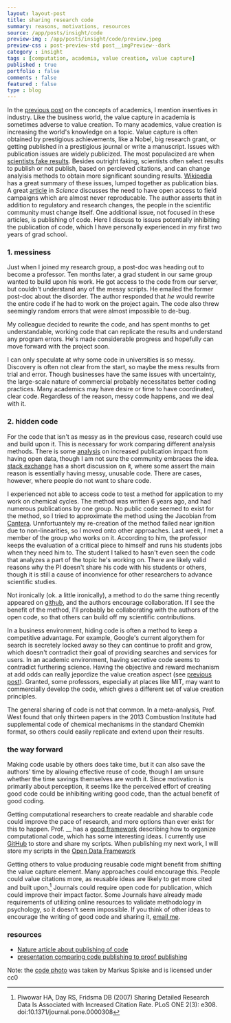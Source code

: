 ```yaml
---
layout: layout-post
title: sharing research code
summary: reasons, motivations, resources
source: /app/posts/insight/code
preview-img : /app/posts/insight/code/preview.jpeg
preview-css : post-preview-std post__imgPreview--dark
category : insight
tags : [computation, academia, value creation, value capture]
published : true
portfolio : false
comments : false
featured : false
type : blog
---
```


In the [previous post]( {{sit.url}}/blog/2016/05/value-capture.html) on the concepts of academics, I mention insentives in industry. Like the business world, the value capture in academia is sometimes adverse to value creation. To many academics, value creation is increasing the world's knowledge on a topic. Value capture is often obtained by prestigious achievements, like a Nobel, big research grant, or getting published in a prestigious journal or write a manuscript. Issues with publication issues are widely publicized. The most populacized are when [scientists fake results](http://www.latimes.com/science/sciencenow/la-sci-sn-stap-stem-cell-suicide-20140805-story.html). Besides outright faking, scientists often select results to publish or not publish, based on percieved citations, and can change analyisis methods to obtain more significant sounding results. [Wikipedia](https://en.wikipedia.org/wiki/Publication_bias) has a great summary of these issues, lumped together as publication bias. A great [article]() in *Science* discusses the need to have open access to field campaigns which are almost never reproducable. The author asserts that in addition to regulatory and research changes, the people in the scientific community must change itself. One additional issue, not focused in these articles, is publishing of code. Here I discuss to issues potentially inhibiting the publication of code, which I have personally experienced in my first two years of grad school.

### 1. messiness

Just when I joined my research group, a post-doc was heading out to become a professor. Ten months later, a grad student in our same group wanted to build upon his work. He got access to the code from our server, but couldn't understand any of the messy scripts. He emailed the former post-doc about the disorder. The author responded that *he* would rewrite the entire code if he had to work on the project again. The code also threw seemingly random errors that were almost impossible to de-bug. 

My colleague decided to rewrite the code, and has spent months to get understandable, working code that can replicate the results and understand any program errors. He's made considerable progress and hopefully can move forward with the project soon. 

I can only speculate at why some code in universities is so messy. Discovery is often not clear from the start, so maybe the mess results from trial and error. Though businesses have the same issues with uncertainty, the large-scale nature of commercial probably necessitates better coding practices. Many academics may have desire or time to have coordinated, clear code. Regardless of the reason, messy code happens, and we deal with it. 

### 2. hidden code

For the code that isn't as messy as in the previous case, research could use and build upon it. This is necessary for work comparing different analysis methods. There is some [analysis]() on increased publication impact from having open data, though I am not sure the community embraces the idea. [stack exchange](http://academia.stackexchange.com/questions/10247/why-are-cs-researchers-reluctant-to-share-code-and-what-techniques-can-i-use-to) has a short discussion on it, where some assert the main reason is essentially having messy, unusable code. There are cases, however, where people do not want to share code. 

I experienced not able to access code to test a method for application to my work on chemical cycles. The method was written 6 years ago, and had numerous publications by one group. No public code seemed to exist for the method, so I tried to approximate the method using the Jacobian from [Cantera](http://www.cantera.org). Unnfortuantely my re-creation of the method failed near ignition due to non-linearities, so I moved onto other approaches. Last week, I met a member of the group who works on it. According to him, the professor keeps the evaluation of a critical piece to himself and runs his students jobs when they need him to. The student I talked to hasn't even seen the code that analyzes a part of the topic he's working on. There are likely valid reasons why the PI doesn't share his code with his students or others, though it is still a cause of inconvience for other researchers to advance scientific studies.

Not ironically (ok. a little ironically), a method to do the same thing recently appeared on [github](http://www.github.com), and the authors encourage collaboration. If I see the benefit of the method, I'll probably be collaborating with the authors of the open code, so that others can build off my scientific contributions. 

In a business environment, hiding code is often a method to keep a competitive advantage. For example, Google's current algorythem for search is secretely locked away so they can continue to profit and grow, which doesn't contradict their goal of providing searches and services for users. In an academic environment, having secretive code seems to contradict furthering science. Having the objective and reward mechanism at add odds can really jepordize the value creation aspect (see [previous post]({{sit.url}}/blog/2016/05/value-capture.html)). Granted, some professors, especially at places like MIT, may want to commercially develop the code, which gives a different set of value creation principles.

The general sharing of code is not that common. In a meta-analysis, Prof. West found that only thirteen papers in the 2013 Combustion Institute had supplemental code of chemical mechanisms in the standard Chemkin format, so others could easily replicate and extend upon their results.

### the way forward

Making code usable by others does take time, but it can also save the authors' time by allowing effective reuse of code, though I am unsure whether the time savings themselves are worth it. Since motivation is primarily about perception, it seems like the perceived effort of creating good code  could be inhibiting writing good code, than the actual benefit of good coding. 

Getting computational researchers to create readable and sharable code could improve the pace of research, and more options than ever exist for this to happen. Prof. __ has a [good framework](http://journals.plos.org/ploscompbiol/article?id=10.1371/journal.pcbi.1000424) describing how to organize computational code, which has some interesting ideas.  I currently use [GitHub](http://www.github.com) to store and share my scripts. When publishing my next work, I will store my scripts in the [Open Data Framework](https://osf.io/)

Getting others to value producing reusable code might benefit from shifting the value capture element. Many approaches could encourage this. People could value citations more, as reusable ideas are likely to get more cited and built upon.[^4] Journals could require open code for publication, which could improve their impact factor. Some Journals have already made requirements of utilizing online resources to validate methodology in psychology, so it doesn't seem impossible. If you think of other ideas to encourage the writing of good code and sharing it, [email me](markgoldman@mit.edu).

### resources 

* [Nature article about publishing of code](http://www.nature.com/news/2010/101013/full/467753a.html)
* [presentation comparing code publishing to proof publishing](http://faculty.washington.edu/rjl/talks/LeVeque_CSE2011.pdf)

[^4]: Piwowar HA, Day RS, Fridsma DB (2007) Sharing Detailed Research Data Is Associated with Increased Citation Rate. PLoS ONE 2(3): e308. doi:10.1371/journal.pone.0000308

<!-- old text:

Personally, I've found subtler discrepancies between value creation and value capture more inhibiting in my field of computational chemical informatics. Many papers exist for new methods of analyzing complex chemical systems which never mention or share the code used for the analysis. [......] authors may see some benefit by hiding code to requiring others to rewrite the method, so they can publish more papers and stay ahead of other groups, though I do not think this is the reason for most papers.

Many researchers just have terribly messy code, which the authors struggle to use after the paper is published. I recently looked into someone's code for a method I was interested in. The author said there was a 'high learning curve'. The documentation was a 138 page file of method headers, which meant the code wasn't commented, and it seemed extremely messy. For another paper, my group member emailed the author of the paper and code, who recommended that he would probably rewrite the code entirely if he had to work on the project again. His goal was to publish papers and could deal with the messy code while it was fresh in his mind. 


It doesn't seem like academia is immune to gaps in value creation and capture. We have mitigated the extreme examples of forgery, so maybe we could focus more on prevalent and subtle inefficiencies. 

-->

<!--other things not mentioned:

I find the quantification of value creation a sticky issue. 

write about KI encouraging reporting of environmental issues

In Market-Based Management, Charles Koch asserts that the free-market incentives for companies can also be applied to people working in a company. While I am not convinced of all the assertions that lead to this conclusion, treating people like this 
-->

Note: the [code photo](https://unsplash.com/photos/xekxE_VR0Ec) was taken by Markus Spiske and is licensed under cc0
